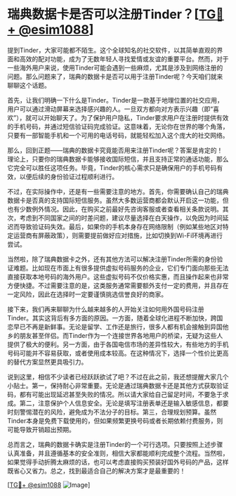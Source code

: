 # 瑞典数据卡是否可以注册Tinder？[[TG💪+ @esim1088](https://t.me/s/esim1088)]

提到Tinder，大家可能都不陌生。这个全球知名的社交软件，以其简单直观的界面和高效的配对功能，成为了无数年轻人寻找爱情或友谊的重要平台。然而，对于一些海外用户来说，使用Tinder可能会遇到一些麻烦，尤其是涉及到网络注册的问题。那么问题来了，瑞典的数据卡是否可以用于注册Tinder呢？今天咱们就来聊聊这个话题。

首先，让我们明确一下什么是Tinder。Tinder是一款基于地理位置的社交应用，用户可以通过滑动屏幕来选择感兴趣的人。一旦双方都向对方表示兴趣（即“喜欢”），就可以开始聊天了。为了保护用户隐私，Tinder要求用户在注册时提供有效的手机号码，并通过短信验证码完成验证。这意味着，无论你在世界的哪个角落，只要有一部智能手机和一个可用的电话号码，就能轻松加入这个庞大的社交网络。

那么，回到正题——瑞典的数据卡究竟能否用来注册Tinder呢？答案是肯定的！理论上，只要你的瑞典数据卡能够接收国际短信，并且支持正常的通话功能，那么它完全可以胜任这项任务。毕竟，Tinder的核心需求只是确保用户的手机号码有效，以便后续的身份验证过程顺利进行。

不过，在实际操作中，还是有一些需要注意的地方。首先，你需要确认自己的瑞典数据卡是否真的支持国际短信服务。虽然大多数运营商都会默认开启这一功能，但也有少数例外情况。因此，在购买之前最好先咨询客服或者查看相关条款说明。其次，考虑到不同国家之间的时差问题，建议尽量选择在白天操作，以免因为时间延迟而导致验证码失效。最后，如果你的手机本身存在网络限制（例如某些地区对特定运营商有屏蔽政策），则需要提前做好应对措施，比如切换到Wi-Fi环境再进行尝试。

当然啦，除了瑞典数据卡之外，还有其他方法可以解决注册Tinder所需的身份验证难题。比如现在市面上有很多提供虚拟号码服务的企业，它们专门面向那些无法直接获取本地号码的海外用户。这些虚拟号码不仅价格实惠，而且操作起来也非常方便快捷。不过需要注意的是，这类服务通常需要额外支付一定的费用，并且存在一定风险，因此在选择时一定要谨慎挑选信誉良好的商家。

接下来，我们再来聊聊为什么越来越多的人开始关注如何用外国号码注册Tinder。其实这背后有多方面的原因。一方面，随着全球化进程不断加快，跨国恋早已不再是新鲜事。无论是留学、工作还是旅行，很多人都有机会接触到异国他乡的朋友甚至伴侣。而Tinder作为一个连接世界各地用户的桥梁，无疑为这些人提供了极大的便利。另一方面，由于各国电信市场的差异性较大，有些地方的手机号码可能并不容易获取，或者使用成本较高。在这种情况下，选择一个性价比更高的替代方案显然更具吸引力。

说到这里，相信不少读者已经跃跃欲试了吧？不过在此之前，我还想提醒大家几个小贴士。第一，保持耐心非常重要。无论是通过瑞典数据卡还是其他方式获取验证码，都有可能出现延迟甚至失败的情况。所以请大家给自己留足时间，不要急于求成。第二，注意保护个人信息安全。无论是填写注册表单还是输入敏感信息，都要时刻警惕潜在的风险，避免成为不法分子的目标。第三，合理规划预算。虽然Tinder本身是免费下载使用的，但如果频繁更换号码或者长期依赖付费服务，则可能导致开销超出预期。

总而言之，瑞典的数据卡确实是注册Tinder的一个可行选项。只要按照上述步骤认真准备，并且遵循基本的安全准则，相信大家都能顺利完成整个流程。当然啦，如果觉得手动折腾太麻烦的话，也可以考虑直接购买预装好国外号码的产品，这样既省心又省力。总之，找到最适合自己的解决方案才是最重要的！

[[TG💪+ @esim1088](https://t.me/s/esim1088) ![Image](https://i.postimg.cc/4NQfJmqS/Snipaste-2025-05-13-00-14-12.png)]